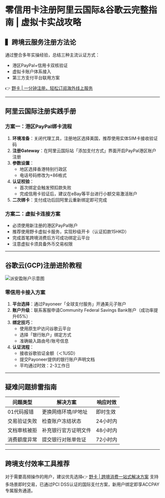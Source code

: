 # 零信用卡注册阿里云国际&谷歌云完整指南 | 虚拟卡实战攻略

## ▍跨境云服务注册方法论
通过整合多年实操经验，总结三种主流认证方式：
- 港区PayPal+信用卡双核验证
- 虚拟卡账户体系接入
- 第三方支付平台联用方案

👉 [野卡 | 一分钟注册，轻松订阅海外线上服务](https://bbtdd.com/yeka)

---

## 阿里云国际注册实践手册

### 方案一：港区PayPal绑卡流程
1. **环境准备**：关闭代理工具，注册地区选择美国，推荐使用实体SIM卡接收验证码
2. **注册Gateway**：在阿里云国际站「添加支付方式」界面开启PayPal港区账户注册
3. **参数设置**：
   - 地区选择香港特别行政区
   - 电话号码修改为+86格式
4. **认证校验**：
   - 首次绑定会触发预扣款失败
   - 完成信用卡验证后，建议在eBay等平台进行小额交易激活账户
5. **二次绑卡**：支付成功后回阿里云重新绑定即可完成

### 方案二：虚拟卡连接方案
- 必须使用新注册的港区PayPal账户
- 推荐使用野卡虚拟卡服务，实现秒级开卡（认证扣款15HKD）
- 完成首笔跨境消费后方可成功绑定云平台
- 注意虚拟卡须具备外币交易权限

---

## 谷歌云(GCP)注册进阶教程

![派安盈账户示意图](示意图占位说明)

### 零信用卡接入方案
1. **平台选择**：通过Payoneer「全球支付服务」开通美元子账户
2. **账户升级**：联系客服申请Community Federal Savings Bank账户（成功率提升65%）
3. **绑定技巧**：
   - 使用原生IP访问谷歌云平台
   - 选择「银行账户」绑定方式
   - 准确输入路由号/账号信息
4. **认证流程**：
   - 接收谷歌验证金额（＜1USD）
   - 提交Payoneer提供的银行账户声明文档
   - 平均通过时效：2-3工作日

---

## 疑难问题排雷指南
| 问题类型        | 解决方案                   | 响应时效   |
|-----------------|---------------------------|------------|
| 01代码报错      | 更换网络环境/IP地址       | 即时生效   |
| 交易验证失败    | 检查账户冻结状态          | 24小时内   |
| 文档审核被拒    | 补充银行官方证明文件      | 48小时内   |
| 消费额度异常    | 提交银行对账单佐证        | 72小时内   |

---

## 跨境支付效率工具推荐
对于需要高频操作的用户，建议优先选择👉 [野卡 | 跨境消费一站式解决方案](https://bbtdd.com/yeka) 支持多场景即时交易，已通过PCI DSS认证的国际支付方案，新用户绑定即享ACCPAY专属服务通道。